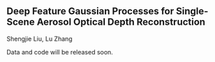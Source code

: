 ## Deep Feature Gaussian Processes for Single-Scene Aerosol Optical Depth Reconstruction
Shengjie Liu, Lu Zhang

Data and code will be released soon. 
